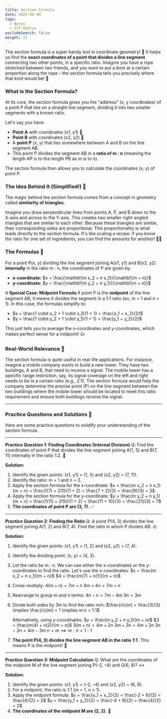 ```yaml
---
title: Section Formula
date: 2025-05-08
tags:
  - Notes 
  - IIT Madras
excludeSearch: false
weight: 21
---
```


The section formula is a super handy tool in coordinate geometry! 📐 It helps us find the **exact coordinates of a point that divides a line segment** connecting two other points, in a specific ratio. Imagine you have a rope stretched between two friends, and you want to put a knot at a certain proportion along the rope – the section formula tells you precisely where that knot would be! 🎀

### What is the Section Formula?

At its core, the section formula gives you the "address" (x, y coordinates) of a point P that lies *on* a straight line segment, dividing it into two smaller segments with a known ratio.

Let's say you have:
*   **Point A** with coordinates (x1, y1) 📍
*   **Point B** with coordinates (x2, y2) 📍
*   A **point P** (x, y) that lies somewhere *between* A and B on the line segment AB.
*   This point P divides the segment AB in a **ratio of m : n** (meaning the length AP is to the length PB as m is to n).

The section formula then allows you to calculate the coordinates (x, y) of point P.

### The Idea Behind It (Simplified!) 🧠

The magic behind the section formula comes from a concept in geometry called **similarity of triangles**.

Imagine you draw perpendicular lines from points A, P, and B down to the X-axis and across to the Y-axis. This creates two smaller right-angled triangles that are similar to each other. Because these triangles are similar, their corresponding sides are proportional. This proportionality is what leads directly to the section formula. It's like scaling a recipe: if you know the ratio for one set of ingredients, you can find the amounts for another! 🧑‍🍳

### The Formulas 📝

For a point P(x, y) dividing the line segment joining A(x1, y1) and B(x2, y2) **internally** in the ratio m : n, the coordinates of P are given by:

*   **x-coordinate:** $x = \frac{\mathbf{m x_2 + n x_1}}{\mathbf{m + n}}$
*   **y-coordinate:** $y = \frac{\mathbf{m y_2 + n y_1}}{\mathbf{m + n}}$

**💡 Special Case: Midpoint Formula**
If point P is the **midpoint** of the line segment AB, it means it divides the segment in a 1:1 ratio (so, m = 1 and n = 1). In this case, the formulas simplify to:
*   $x = \frac{1 \cdot x_2 + 1 \cdot x_1}{1 + 1} = \frac{x_1 + x_2}{2}$
*   $y = \frac{1 \cdot y_2 + 1 \cdot y_1}{1 + 1} = \frac{y_1 + y_2}{2}$

This just tells you to average the x-coordinates and y-coordinates, which makes perfect sense for a midpoint! 👍

### Real-World Relevance 📡

The section formula is quite useful in real-life applications. For instance, imagine a mobile company wants to build a new tower. They have two buildings, A and B, that need to receive a signal. The mobile tower has a specific range restriction, say, its signal coverage on the left and right needs to be in a certain ratio (e.g., 2:1). The section formula would help the company determine the precise point (P) on the line segment between the two buildings where the mobile tower should be located to meet this ratio requirement and ensure both buildings receive the signal.

---

### Practice Questions and Solutions 🧠

Here are some practice questions to solidify your understanding of the section formula.

---

**Practice Question 1: Finding Coordinates (Internal Division)**
Q: Find the coordinates of point P that divides the line segment joining A(1, 5) and B(7, 11) internally in the ratio 1:2. 📍

**Solution:**
1.  Identify the given points: (x1, y1) = (1, 5) and (x2, y2) = (7, 11).
2.  Identify the ratio: m = 1 and n = 2.
3.  Apply the section formula for the x-coordinate:
    $x = \frac{m x_2 + n x_1}{m + n} = \frac{1(7) + 2(1)}{1 + 2} = \frac{7 + 2}{3} = \frac{9}{3} = 3$
4.  Apply the section formula for the y-coordinate:
    $y = \frac{m y_2 + n y_1}{m + n} = \frac{1(11) + 2(5)}{1 + 2} = \frac{11 + 10}{3} = \frac{21}{3} = 7$
5.  **The coordinates of point P are (3, 7).** ✅

---

**Practice Question 2: Finding the Ratio**
Q: A point P(4, 3) divides the line segment joining A(1, 2) and B(7, 4). Find the ratio in which P divides AB. ⚖️

**Solution:**
1.  Identify the given points: (x1, y1) = (1, 2) and (x2, y2) = (7, 4).
2.  Identify the dividing point: (x, y) = (4, 3).
3.  Let the ratio be m : n. We can use either the x-coordinates or the y-coordinates to find the ratio. Let's use the x-coordinates:
    $x = \frac{m x_2 + n x_1}{m + n}$
    $4 = \frac{m(7) + n(1)}{m + n}$
4.  Cross-multiply:
    $4(m + n) = 7m + n$
    $4m + 4n = 7m + n$
5.  Rearrange to group m and n terms:
    $4n - n = 7m - 4m$
    $3n = 3m$
6.  Divide both sides by 3m to find the ratio m/n:
    $\frac{n}{m} = \frac{3}{3} \implies \frac{n}{m} = 1 \implies m:n = 1:1$

    Alternatively, using y-coordinates:
    $y = \frac{m y_2 + n y_1}{m + n}$
    $3 = \frac{m(4) + n(2)}{m + n}$
    $3(m + n) = 4m + 2n$
    $3m + 3n = 4m + 2n$
    $3n - 2n = 4m - 3m$
    $n = m \implies m:n = 1:1$
7.  **The point P(4, 3) divides the line segment AB in the ratio 1:1.** This means P is the midpoint! 🥳

---

**Practice Question 3: Midpoint Calculation**
Q: What are the coordinates of the midpoint M of the line segment joining P(–2, –4) and Q(6, 8)? ↔️

**Solution:**
1.  Identify the given points: (x1, y1) = (–2, –4) and (x2, y2) = (6, 8).
2.  For a midpoint, the ratio is 1:1 (m = 1, n = 1).
3.  Apply the midpoint formula:
    $x = \frac{x_1 + x_2}{2} = \frac{-2 + 6}{2} = \frac{4}{2} = 2$
    $y = \frac{y_1 + y_2}{2} = \frac{-4 + 8}{2} = \frac{4}{2} = 2$
4.  **The coordinates of the midpoint M are (2, 2).** 🎯